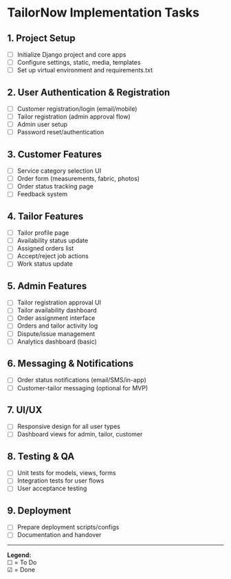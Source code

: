 # TailorNow Implementation Tasks

## 1. Project Setup
- [ ] Initialize Django project and core apps
- [ ] Configure settings, static, media, templates
- [ ] Set up virtual environment and requirements.txt

## 2. User Authentication & Registration
- [ ] Customer registration/login (email/mobile)
- [ ] Tailor registration (admin approval flow)
- [ ] Admin user setup
- [ ] Password reset/authentication

## 3. Customer Features
- [ ] Service category selection UI
- [ ] Order form (measurements, fabric, photos)
- [ ] Order status tracking page
- [ ] Feedback system

## 4. Tailor Features
- [ ] Tailor profile page
- [ ] Availability status update
- [ ] Assigned orders list
- [ ] Accept/reject job actions
- [ ] Work status update

## 5. Admin Features
- [ ] Tailor registration approval UI
- [ ] Tailor availability dashboard
- [ ] Order assignment interface
- [ ] Orders and tailor activity log
- [ ] Dispute/issue management
- [ ] Analytics dashboard (basic)

## 6. Messaging & Notifications
- [ ] Order status notifications (email/SMS/in-app)
- [ ] Customer-tailor messaging (optional for MVP)

## 7. UI/UX
- [ ] Responsive design for all user types
- [ ] Dashboard views for admin, tailor, customer

## 8. Testing & QA
- [ ] Unit tests for models, views, forms
- [ ] Integration tests for user flows
- [ ] User acceptance testing

## 9. Deployment
- [ ] Prepare deployment scripts/configs
- [ ] Documentation and handover

---

**Legend:**  
☐ = To Do  
☑ = Done
